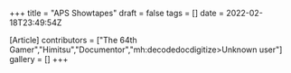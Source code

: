 +++
title = "APS Showtapes"
draft = false
tags = []
date = 2022-02-18T23:49:54Z

[Article]
contributors = ["The 64th Gamer","Himitsu","Documentor","mh:decodedocdigitize>Unknown user"]
gallery = []
+++
